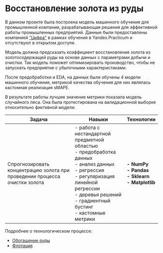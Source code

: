 # Восстановление золота из руды

В данном проекте была построена модель машинного обучения для промышленной компании, разрабатывающая решения для эффективной работы промышленных предприятий. Данные были предоставлены компанией ["Цифра"](https://www.zyfra.com/ru/) в рамках обучения в Yandex.Practicum и отсутствуют в открытом доступе.

Модель должна предсказать коэффициент восстановления золота из золотосодержащей руды на основе данных с параметрами добычи и очистки. Так модель поможет оптимизировать производство, чтобы не запускать предприятие с убыточными характеристиками.


После предобработки и EDA, на данных были обучены 4 модели машинного обучения, метрикой качества обучения для них являлась кастомная реализация sMAPE. 

В результате работы лучшее значение метрики показала модель случайного леса. Она была протестирована на валидационной выборке относительно фиктивной модели.

| Задача                                             | Навыки                                                                                                                                                                                | Технологии                                              |
|----------------------------------------------------|---------------------------------------------------------------------------------------------------------------------------------------------------------------------------------------|---------------------------------------------------------|
|Спрогнозировать концентрацию золота при проведении процесса очистки золота | - работа с нестандартной предметной областью<br/>- предобработка данных<br/>- анализ данных<br/>- регрессия<br/>- регуляризация линейной регрессии<br/>- деревья решений<br/>- градиентный бустинг<br/>- кастомные метрики | **- NumPy<br/>- Pandas<br/>- Sklearn<br/>- Matplotlib** |

Подробнее о технологическом процессе:
- [Обогащение руды](https://ru.wikipedia.org/wiki/%D0%9E%D0%B1%D0%BE%D0%B3%D0%B0%D1%89%D0%B5%D0%BD%D0%B8%D0%B5_%D1%80%D1%83%D0%B4%D1%8B)
- [Флотация](https://ru.wikipedia.org/wiki/%D0%A4%D0%BB%D0%BE%D1%82%D0%B0%D1%86%D0%B8%D1%8F)
